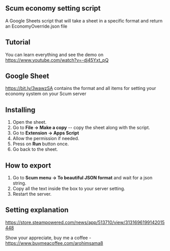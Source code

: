 ## Scum economy setting script

A Google Sheets script that will take a sheet in a specific format and return an EconomyOverride.json file 

## Tutorial
You can learn everything and see the demo on https://www.youtube.com/watch?v=-dj45Yxt_pQ

## Google Sheet
https://bit.ly/3wawzSA contains the format and all items for setting your economy system on your Scum server 


## Installing
1. Open the sheet.
1. Go to **File -> Make a copy** -- copy the sheet along with the script.
2. Go to **Extension -> Apps Script**
3. Allow the permission if needed.
4. Press on **Run** button once.
5. Go back to the sheet. 


## How to export
1. Go to **Scum menu -> To beautiful JSON format** and wait for a json string.
7. Copy all the text inside the box to your server setting.
8. Restart the server.

## Setting explanation
https://store.steampowered.com/news/app/513710/view/3131696199142015448

Show your appreciate, buy me a coffee - https://www.buymeacoffee.com/arohimsama8
